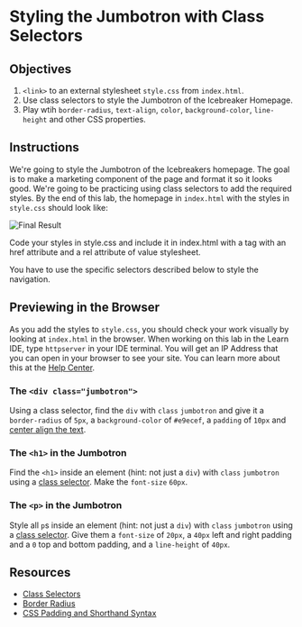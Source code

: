 # Styling the Jumbotron with Class Selectors

## Objectives

1. `<link>` to an external stylesheet `style.css` from `index.html`.
2. Use class selectors to style the Jumbotron of the Icebreaker Homepage.
3. Play wtih `border-radius`, `text-align`, `color`, `background-color`, `line-height` and other CSS properties.

## Instructions

We're going to style the Jumbotron of the Icebreakers homepage. The goal is to make a marketing component of the page and format it so it looks good. We're going to be practicing using class selectors to add the required styles. By the end of this lab, the homepage in `index.html` with the styles in `style.css` should look like:

![Final Result](https://cl.ly/nVpq/Image%202017-11-06%20at%2010.26.16%20AM.png)

Code your styles in style.css and include it in index.html with a <link> tag with an href attribute and a rel attribute of value stylesheet.

You have to use the specific selectors described below to style the navigation.

## Previewing in the Browser

As you add the styles to `style.css`, you should check your work visually by looking at `index.html` in the browser. When working on this lab in the Learn IDE, type `httpserver` in your IDE terminal. You will get an IP Address that you can open in your browser to see your site. You can learn more about this at the [Help Center](http://help.learn.co/the-learn-ide/common-ide-questions/viewing-html-pages-in-the-learn-ide).

### The `<div class="jumbotron">`

Using a class selector, find the `div` with `class` `jumbotron` and give it a `border-radius` of `5px`, a `background-color` of `#e9ecef`, a `padding` of `10px` and [center align the text](https://www.w3schools.com/cssref/pr_text_text-align.asp). 

### The `<h1>` in the Jumbotron

Find the `<h1>` inside an element (hint: not just a `div`) with `class` `jumbotron` using a [class selector](https://www.w3schools.com/cssref/sel_class.asp). Make the `font-size` `60px`.

### The `<p>` in the Jumbotron

Style all `p`s inside an element (hint: not just a `div`) with `class` `jumbotron` using a [class selector](https://www.w3schools.com/cssref/sel_class.asp). Give them a `font-size` of `20px`, a `40px` left and right padding and a `0` top and bottom padding, and a `line-height` of `40px`. 

## Resources

* [Class Selectors](https://www.w3schools.com/cssref/sel_class.asp)
* [Border Radius](https://www.w3schools.com/cssref/css3_pr_border-radius.asp)
* [CSS Padding and Shorthand Syntax](https://www.w3schools.com/css/css_padding.asp)